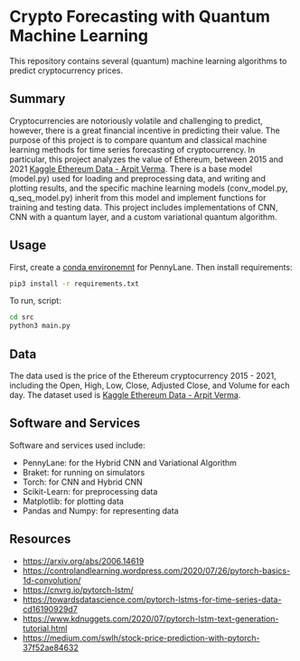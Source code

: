 # Crypto Forecasting with Quantum Machine Learning
This repository contains several (quantum) machine learning algorithms to predict cryptocurrency prices.

## Summary 
Cryptocurrencies are notoriously volatile and challenging to predict, however, there is a great financial incentive in predicting their value. The purpose of this project is to compare quantum and classical machine learning methods for time series forecasting of cryptocurrency. In particular, this project analyzes the value of Ethereum, between 2015 and 2021 [Kaggle Ethereum Data - Arpit Verma](https://www.kaggle.com/varpit94/ethereum-data). There is a base model (model.py) used for loading and preprocessing data, and writing and plotting results, and the specific machine learning models (conv_model.py, q_seq_model.py) inherit from this model and implement functions for training and testing data. This project includes implementations of CNN, CNN with a quantum layer, and a custom variational quantum algorithm. 

## Usage
First, create a [conda environemnt](https://docs.conda.io/projects/conda/en/latest/user-guide/tasks/manage-environments.html#creating-an-environment-with-commands)  for PennyLane. Then install requirements:
```bash
pip3 install -r requirements.txt
``` 
To run, script:
```bash
cd src
python3 main.py
``` 

## Data
The data used is the price of the Ethereum cryptocurrency 2015 - 2021, including the Open, High, Low, Close, Adjusted Close, and Volume for each day. The dataset used is [Kaggle Ethereum Data - Arpit Verma](https://www.kaggle.com/varpit94/ethereum-data).

## Software and Services 
Software and services used include:
* PennyLane: for the Hybrid CNN and Variational Algorithm
* Braket: for running on simulators 
* Torch: for CNN and Hybrid CNN
* Scikit-Learn: for preprocessing data
* Matplotlib: for plotting data
* Pandas and Numpy: for representing data

  
## Resources
* https://arxiv.org/abs/2006.14619
* https://controlandlearning.wordpress.com/2020/07/26/pytorch-basics-1d-convolution/
* https://cnvrg.io/pytorch-lstm/
* https://towardsdatascience.com/pytorch-lstms-for-time-series-data-cd16190929d7
* https://www.kdnuggets.com/2020/07/pytorch-lstm-text-generation-tutorial.html
* https://medium.com/swlh/stock-price-prediction-with-pytorch-37f52ae84632